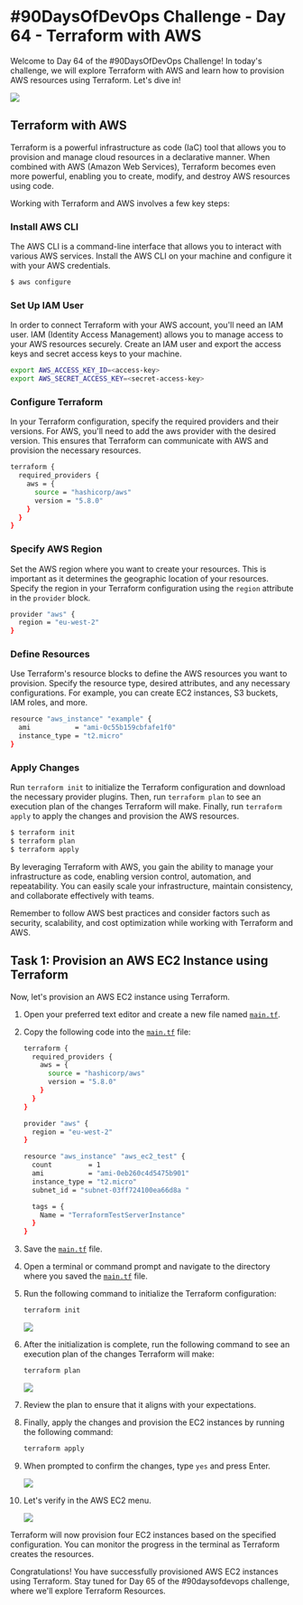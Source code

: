 # #90DaysOfDevOps Challenge - Day 64 - Terraform with AWS

Welcome to Day 64 of the #90DaysOfDevOps Challenge! In today's challenge, we will explore Terraform with AWS and learn how to provision AWS resources using Terraform. Let's dive in!

![](https://cdn.hashnode.com/res/hashnode/image/upload/v1689536203021/ffe06d81-792f-43fc-b07c-3a9663d2e397.webp)

## Terraform with AWS

Terraform is a powerful infrastructure as code (IaC) tool that allows you to provision and manage cloud resources in a declarative manner. When combined with AWS (Amazon Web Services), Terraform becomes even more powerful, enabling you to create, modify, and destroy AWS resources using code.

Working with Terraform and AWS involves a few key steps:

### Install AWS CLI

The AWS CLI is a command-line interface that allows you to interact with various AWS services. Install the AWS CLI on your machine and configure it with your AWS credentials.

```bash
$ aws configure
```

### Set Up IAM User

In order to connect Terraform with your AWS account, you'll need an IAM user. IAM (Identity Access Management) allows you to manage access to your AWS resources securely. Create an IAM user and export the access keys and secret access keys to your machine.

```bash
export AWS_ACCESS_KEY_ID=<access-key>
export AWS_SECRET_ACCESS_KEY=<secret-access-key>
```

### Configure Terraform

In your Terraform configuration, specify the required providers and their versions. For AWS, you'll need to add the aws provider with the desired version. This ensures that Terraform can communicate with AWS and provision the necessary resources.

```bash
terraform {
  required_providers {
    aws = {
      source = "hashicorp/aws"
      version = "5.8.0"
    }
  }
}
```

### Specify AWS Region

Set the AWS region where you want to create your resources. This is important as it determines the geographic location of your resources. Specify the region in your Terraform configuration using the `region` attribute in the `provider` block.

```bash
provider "aws" {
  region = "eu-west-2"
}
```

### Define Resources

Use Terraform's resource blocks to define the AWS resources you want to provision. Specify the resource type, desired attributes, and any necessary configurations. For example, you can create EC2 instances, S3 buckets, IAM roles, and more.

```bash
resource "aws_instance" "example" {
  ami           = "ami-0c55b159cbfafe1f0"
  instance_type = "t2.micro"
}
```

### Apply Changes

Run `terraform init` to initialize the Terraform configuration and download the necessary provider plugins. Then, run `terraform plan` to see an execution plan of the changes Terraform will make. Finally, run `terraform apply` to apply the changes and provision the AWS resources.

```bash
$ terraform init
$ terraform plan
$ terraform apply
```

By leveraging Terraform with AWS, you gain the ability to manage your infrastructure as code, enabling version control, automation, and repeatability. You can easily scale your infrastructure, maintain consistency, and collaborate effectively with teams.

Remember to follow AWS best practices and consider factors such as security, scalability, and cost optimization while working with Terraform and AWS.

## Task 1: Provision an AWS EC2 Instance using Terraform

Now, let's provision an AWS EC2 instance using Terraform.

1. Open your preferred text editor and create a new file named [`main.tf`](http://main.tf).
    
2. Copy the following code into the [`main.tf`](http://main.tf) file:
    
    ```bash
    terraform {
      required_providers {
        aws = {
          source = "hashicorp/aws"
          version = "5.8.0"
        }
      }
    }
    
    provider "aws" {
      region = "eu-west-2"
    }
    
    resource "aws_instance" "aws_ec2_test" {
      count         = 1
      ami           = "ami-0eb260c4d5475b901"
      instance_type = "t2.micro"
      subnet_id = "subnet-03ff724100ea66d8a	"
    
      tags = {
        Name = "TerraformTestServerInstance"
      }
    }
    ```
    
3. Save the [`main.tf`](http://main.tf) file.
    
4. Open a terminal or command prompt and navigate to the directory where you saved the [`main.tf`](http://main.tf) file.
    
5. Run the following command to initialize the Terraform configuration:
    
    ```bash
    terraform init
    ```
    
    ![](https://cdn.hashnode.com/res/hashnode/image/upload/v1689617642578/e1078cc4-4d4e-4be9-880f-e868734be819.jpeg)
    
6. After the initialization is complete, run the following command to see an execution plan of the changes Terraform will make:
    
    ```bash
    terraform plan
    ```
    
    ![](https://cdn.hashnode.com/res/hashnode/image/upload/v1689618826319/ec58ec83-34a4-42f3-8958-c9ec1ad1ea9f.jpeg)
    
7. Review the plan to ensure that it aligns with your expectations.
    
8. Finally, apply the changes and provision the EC2 instances by running the following command:
    
    ```bash
    terraform apply
    ```
    
9. When prompted to confirm the changes, type `yes` and press Enter.
    
    ![](https://cdn.hashnode.com/res/hashnode/image/upload/v1689618912955/39503508-1859-4b2e-8441-c81955069daa.jpeg)
    
10. Let's verify in the AWS EC2 menu.
    
    ![](https://cdn.hashnode.com/res/hashnode/image/upload/v1689618961062/476f93a5-23a3-40c9-ba34-45793e2bd015.jpeg)
    

Terraform will now provision four EC2 instances based on the specified configuration. You can monitor the progress in the terminal as Terraform creates the resources.

Congratulations! You have successfully provisioned AWS EC2 instances using Terraform. Stay tuned for Day 65 of the #90daysofdevops challenge, where we'll explore Terraform Resources.